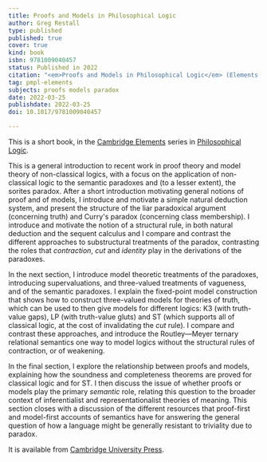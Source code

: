 ```yaml
---
title: Proofs and Models in Philosophical Logic
author: Greg Restall
type: published
published: true
cover: true
kind: book
isbn: 9781009040457
status: Published in 2022
citation: "<em>Proofs and Models in Philosophical Logic</em> (Elements in Philosophy and Logic). Cambridge University Press, 2022."
tag: pmpl-elements
subjects: proofs models paradox
date: 2022-03-25
publishdate: 2022-03-25
doi: 10.1017/9781009040457

---
```

This is a short book, in the [Cambridge Elements](https://www.cambridge.org/core/what-we-publish/elements) series in [Philosophical Logic](https://www.cambridge.org/core/what-we-publish/elements/elements-in-philosophy-and-logic). 

This is a general introduction to recent work in proof theory and model theory of non-classical logics, with a focus on the application of non-classical logic to the semantic paradoxes and (to a lesser extent), the sorites paradox. After a short introduction motivating general notions of proof and of models, I introduce and motivate a simple natural deduction system, and present the structure of the liar paradoxical argument (concerning truth) and Curry's paradox (concerning class membership). I introduce and motivate the notion of a structural rule, in both natural deduction and the sequent calculus and I compare and contrast the different approaches to substructural treatments of the paradox, contrasting the roles that *contraction*, *cut* and *identity* play in the derivations of the paradoxes. 

In the next section, I introduce model theoretic treatments of the paradoxes, introducing supervaluations, and three-valued treatments of vagueness, and of the semantic paradoxes. I explain the fixed-point model construction that shows how to construct three-valued models for theories of truth, which can be used to then give models for different logics: K3 (with truth-value gaps), LP (with truth-value gluts) and ST (which supports all of classical logic, at the cost of invalidating the *cut* rule). I compare and contrast these approaches, and introduce the Routley—Meyer ternary relational semantics one way to model logics without the structural rules of contraction, or of weakening. 

In the final section, I explore the relationship between proofs and models, explaining how the soundness and completeness theorems are proved for classical logic and for ST. I then discuss the issue of whether proofs or models play the primary *semantic* role, relating this question to the broader context of inferentialist and representationalist theories of meaning. This section closes with a discussion of the different resources that proof-first and model-first accounts of semantics have for answering the general question of how a language might be generally resistant to triviality due to paradox.  

It is available from [Cambridge University Press](https://doi.org/10.1017/9781009040457).